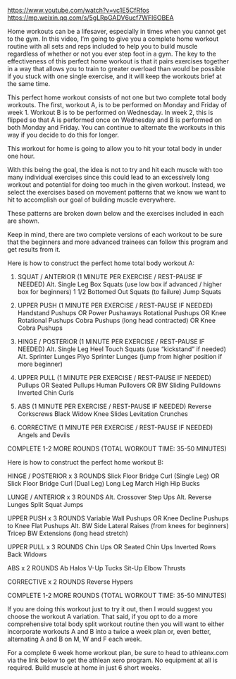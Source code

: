 https://www.youtube.com/watch?v=vc1E5CfRfos
https://mp.weixin.qq.com/s/5gLRpGADV6ucf7WFI6OBEA

Home workouts can be a lifesaver, especially in times when you cannot get to the gym. In this video, I’m going to give you a complete home workout routine with all sets and reps included to help you to build muscle regardless of whether or not you ever step foot in a gym. The key to the effectiveness of this perfect home workout is that it pairs exercises together in a way that allows you to train to greater overload than would be possible if you stuck with one single exercise, and it will keep the workouts brief at the same time.

This perfect home workout consists of not one but two complete total body workouts. The first, workout A, is to be performed on Monday and Friday of week 1. Workout B is to be performed on Wednesday. In week 2, this is flipped so that A is performed once on Wednesday and B is performed on both Monday and Friday. You can continue to alternate the workouts in this way if you decide to do this for longer.

This workout for home is going to allow you to hit your total body in under one hour.

With this being the goal, the idea is not to try and hit each muscle with too many individual exercises since this could lead to an excessively long workout and potential for doing too much in the given workout. Instead, we select the exercises based on movement patterns that we know we want to hit to accomplish our goal of building muscle everywhere.

These patterns are broken down below and the exercises included in each are shown.

Keep in mind, there are two complete versions of each workout to be sure that the beginners and more advanced trainees can follow this program and get results from it.

Here is how to construct the perfect home total body workout A:

1. SQUAT / ANTERIOR (1 MINUTE PER EXERCISE / REST-PAUSE IF NEEDED)
Alt. Single Leg Box Squats (use low box if advanced / higher box for beginners)
1 1/2 Bottomed Out Squats (to failure)
Jump Squats

2. UPPER PUSH (1 MINUTE PER EXERCISE / REST-PAUSE IF NEEDED)
Handstand Pushups OR Power Pushaways
Rotational Pushups OR Knee Rotational Pushups
Cobra Pushups (long head contracted) OR Knee Cobra Pushups

3. HINGE / POSTERIOR (1 MINUTE PER EXERCISE / REST-PAUSE IF NEEDED)
Alt. Single Leg Heel Touch Squats (use “kickstand” if needed)
Alt. Sprinter Lunges 
Plyo Sprinter Lunges (jump from higher position if more beginner)

4. UPPER PULL (1 MINUTE PER EXERCISE / REST-PAUSE IF NEEDED)
Pullups OR Seated Pullups
Human Pullovers OR BW Sliding Pulldowns
Inverted Chin Curls

5. ABS (1 MINUTE PER EXERCISE / REST-PAUSE IF NEEDED)
Reverse Corkscrews
Black Widow Knee Slides
Levitation Crunches

6. CORRECTIVE (1 MINUTE PER EXERCISE / REST-PAUSE IF NEEDED)
Angels and Devils

COMPLETE 1-2 MORE ROUNDS (TOTAL WORKOUT TIME: 35-50 MINUTES)

Here is how to construct the perfect home workout B:

HINGE / POSTERIOR x 3 ROUNDS
Slick Floor Bridge Curl (Single Leg) OR Slick Floor Bridge Curl (Dual Leg)
Long Leg March
High Hip Bucks

LUNGE / ANTERIOR x 3 ROUNDS
Alt. Crossover Step Ups
Alt. Reverse Lunges
Split Squat Jumps

UPPER PUSH x 3 ROUNDS
Variable Wall Pushups OR Knee Decline Pushups to Knee Flat Pushups
Alt. BW Side Lateral Raises (from knees for beginners)
Tricep BW Extensions (long head stretch)

UPPER PULL x 3 ROUNDS
Chin Ups OR Seated Chin Ups
Inverted Rows
Back Widows

ABS x 2 ROUNDS
Ab Halos
V-Up Tucks
Sit-Up Elbow Thrusts

CORRECTIVE x 2 ROUNDS
Reverse Hypers

COMPLETE 1-2 MORE ROUNDS (TOTAL WORKOUT TIME: 35-50 MINUTES)

If you are doing this workout just to try it out, then I would suggest you choose the workout A variation. That said, if you opt to do a more comprehensive total body split workout routine then you will want to either incorporate workouts A and B into a twice a week plan or, even better, alternating A and B on M, W and F each week.

For a complete 6 week home workout plan, be sure to head to athleanx.com via the link below to get the athlean xero program. No equipment at all is required. Build muscle at home in just 6 short weeks.